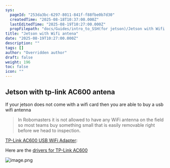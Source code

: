 ```yaml
---
sys:
  pageId: "253da3bc-6297-8011-841f-f88fbe0b7d30"
  createdTime: "2025-08-18T10:37:00.000Z"
  lastEditedTime: "2025-08-19T10:27:00.000Z"
  propFilepath: "docs/Guides/intro_to_SSH(for jetson)/Jetson with Wifi antena.md"
title: "Jetson with Wifi antena"
date: "2025-08-19T10:27:00.000Z"
description: ""
tags: []
author: "Overridden author"
draft: false
weight: 196
toc: false
icon: ""
---
```


## Jetson with tp-link AC600 antena

If your jetson does not come with a wifi card then you are able to buy a usb wifi antenna

> In Robomasters it is not allowed to have any WiFi antenna on the field so most teams buy something small that is easily removable right before we head to inspection.

[TP-Link AC600 USB WiFi Adapter](https://www.amazon.com/wireless-USB-WiFi-Adapter-PC/dp/B07P5PRK7J?crid=2A6KL18KI5SF3&dib=eyJ2IjoiMSJ9.Cpk9qEaP8FCv_AaXO1Xwmdj1GYqoa_EkhJ_amXLEabU7PLZMP8AzZEneLC-Q_nogRud0oO5wwc5VQh2Kqoq3H1Hdn97Su2NZg-V3jVWFKL5XL0lN7kGrMrWCY37kt6mFuCclHRHH5Rp3UA9D9gQYdBOUaSa3tI9rAB_biVS9DtI4c1LuYY-yQwoMmGm6ZVzHJPqlysQMd8U0TXJzxeWErZM9QvsEkeqeSMLB-9PStd8.ioFKhTTYaaA_uoO79flxMMDpEKAsdkgsyHzxQBjnf-o&dib_tag=se&keywords=tp%2Blink%2BAC%2B600&qid=1749570822&sprefix=tp%2Blink%2Bac%2B600%2Caps%2C119&sr=8-1&th=1):

Here are the [drivers for TP-Link AC600](https://github.com/lwfinger/rtw88#installation-using-dkms-)

![image.png](https://prod-files-secure.s3.us-west-2.amazonaws.com/d518164a-d88e-44d1-a4ee-3adb3bd8bce0/afb94d1c-8d91-4c8e-b0bd-0b81bfc77719/image.png?X-Amz-Algorithm=AWS4-HMAC-SHA256&X-Amz-Content-Sha256=UNSIGNED-PAYLOAD&X-Amz-Credential=ASIAZI2LB466SJP3CKZQ%2F20251010%2Fus-west-2%2Fs3%2Faws4_request&X-Amz-Date=20251010T012458Z&X-Amz-Expires=3600&X-Amz-Security-Token=IQoJb3JpZ2luX2VjEEkaCXVzLXdlc3QtMiJHMEUCIQDtjEJSeE22TQjo1V5xbPpPOsPSQsefeYu8JPO7EUNHIwIga%2BdREahB1G66Ptr0f%2BQ0WSTL5f1ISbEwtJvhF9X0hrMqiAQI4v%2F%2F%2F%2F%2F%2F%2F%2F%2F%2FARAAGgw2Mzc0MjMxODM4MDUiDPb8MKzCXz2K%2BUj6SyrcA8AK201dkrvXvUA%2B31szkNM8lzFviZdsS1bUMeMtJnz%2FrEgy%2FKsMGEl073VQrFSh6pCn3ZIiS2y6aLZUYwcC2jCGLJCh5AUK4kQWu3aX78gUIzu4PgExpWDoa8QNDW%2FOAKfVmpFl%2FEoWRDX9PmchaXWDtwglx0TF9oaurvwUDrrAL1YBRcKjhFnqdVQozznUeO75t%2FrEMJzlPEiBvIvobjJOkwtcLrBBp34%2BUUi17aXpSgzuAHHAY4Guf062J09ddpwvaohDcttnvPZ13ZQEz4rWigdfkmhPSWgS%2BWbl9R4Q%2ByTPK3KVlS6GtQW9LbvyVdhXcHUfc4dpzm2c28uNf4zFGh073KfVqarfWIpgnkFlRA91za45F%2BjpVS%2BTpbcqwDtNdo4xKtLoqaQH3IDP9Dgx4Cs1DpYaWul8CToaiJXCZykgLKAX4p37g2WGJKGnz65sw1qiqICp8o%2BabCldOH3LbLofm5WgR7daISEWP3fu1vHxrc3HDvQFlmP%2B6A5NuMObeCrgiFtjuEjpEAQ9PYVfyy%2BQdN60HkQEM2kdhZ0acRdXdAHF2hUzY%2Fx3PstRyfla7LMHUEryjoLqK9dgDum17KuQT482Fz1AiarQ8AClKgfbuyGnLz7M0zHEMNaooccGOqUBZufnK4v35qJ209%2Fc6GZCSYSrHm%2B1fKVapR74ja1cEnNpB8HMlW9f0t0qkDpcMohsRsS61s1dIEhSH61KYN86KE8MNq3MnECnAnKY4zitwDNgq%2FtQxJzcC%2BxBP7kukWLYwSAgLrMS45XjC2W3iqmtjigN5DXTIvOWCz1XhD6LfEmFEfCM0P6f%2FAztFbOmFPXEEYsHdK%2BNz4Iqsm33HTeF86GCFM%2FK&X-Amz-Signature=72fac9574a486e18a37906cca34a06f671b9202ec7be183b35a9ca99db253c39&X-Amz-SignedHeaders=host&x-amz-checksum-mode=ENABLED&x-id=GetObject)

